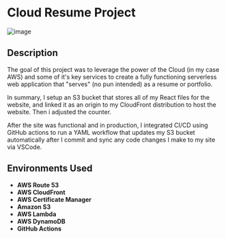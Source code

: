 <h1>Cloud Resume Project</h1>

![image](https://github.com/Tim275/Cloud-Resume-Challenge/assets/117520669/228fd48d-0a8c-44ca-ae7c-27e21c5dfd2e)




<h2>Description</h2>
 The goal of this project was to leverage the power of the Cloud (in my case AWS) and some of it's key services to create a fully functioning serverless web application that "serves" (no pun intended) as a resume or portfolio.

In summary, I setup an S3 bucket that stores all of my React files for the website, and linked it as an origin to my CloudFront distribution to host the website.  Then i adjusted the counter.

After the site was functional and in production, I integrated CI/CD using GitHub actions to run a YAML workflow that updates my S3 bucket automatically after I commit and sync any code changes I make to my site via VSCode. <br />


<h2>Environments Used </h2>

- <b>AWS Route 53</b>
- <b>AWS CloudFront</b>
- <b>AWS Certificate Manager</b>
- <b>Amazon S3</b>
- <b>AWS Lambda</b>
- <b>AWS DynamoDB</b>
- <b>GitHub Actions</b>
